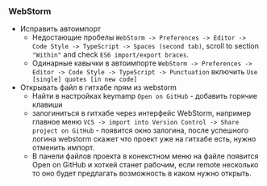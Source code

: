 ### WebStorm
* Исправить автоимпорт
	* Недостающие пробелы `WebStorm -> Preferences -> Editor -> Code Style -> TypeScript -> Spaces (second tab)`, scroll to section `"Within"` and check `ES6 import/export braces`. 
	* Одинарные кавычки в автоимпорте `WebStorm -> Preferences -> Editor -> Code Style -> TypeScript -> Punctuation` 
	включить `Use [single] quotes [in new code]`
* Открывать файл в гитхабе прям из webstorm
	* Найти в настройках keymamp `Open on GitHub` - добавить горячие клавиши
	* залогиниться в гитхабе через интерфейс WebStorm, например главное меню `VCS -> import into Version Control -> Share project on GitHub` - появится окно залогина, после успешного логина webstorm скажет что проект уже на гитхабе есть, нужно отменить импорт.
	* В панели файлов проекта в конекстном меню на файле появится Open on GitHub и хоткей станет рабочим, если remote несколько то оно будет предлагать возможность в каком нужно открыть.
